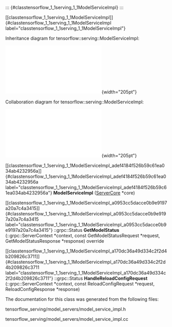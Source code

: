 ::: {#classtensorflow_1_1serving_1_1ModelServiceImpl}
:::

[\[classtensorflow\_1\_1serving\_1\_1ModelServiceImpl\]]{#classtensorflow_1_1serving_1_1ModelServiceImpl
label="classtensorflow_1_1serving_1_1ModelServiceImpl"}

Inheritance diagram for tensorflow::serving::ModelServiceImpl:

![image](classtensorflow_1_1serving_1_1ModelServiceImpl__inherit__graph.pdf){width="205pt"}

Collaboration diagram for tensorflow::serving::ModelServiceImpl:

![image](classtensorflow_1_1serving_1_1ModelServiceImpl__coll__graph.pdf){width="205pt"}

[\[classtensorflow\_1\_1serving\_1\_1ModelServiceImpl\_adef4184f526b59c61ea034ab4232956a\]]{#classtensorflow_1_1serving_1_1ModelServiceImpl_adef4184f526b59c61ea034ab4232956a
label="classtensorflow_1_1serving_1_1ModelServiceImpl_adef4184f526b59c61ea034ab4232956a"}
**ModelServiceImpl**
([ServerCore](#classtensorflow_1_1serving_1_1ServerCore) $\ast$core)

[\[classtensorflow\_1\_1serving\_1\_1ModelServiceImpl\_a0953cc5dacce0b9e9197a20a7c4a3415\]]{#classtensorflow_1_1serving_1_1ModelServiceImpl_a0953cc5dacce0b9e9197a20a7c4a3415
label="classtensorflow_1_1serving_1_1ModelServiceImpl_a0953cc5dacce0b9e9197a20a7c4a3415"}
::grpc::Status **GetModelStatus** (::grpc::ServerContext $\ast$context,
const GetModelStatusRequest $\ast$request, GetModelStatusResponse
$\ast$response) override

[\[classtensorflow\_1\_1serving\_1\_1ModelServiceImpl\_a170dc36a49d334c2f2d4b209826c3711\]]{#classtensorflow_1_1serving_1_1ModelServiceImpl_a170dc36a49d334c2f2d4b209826c3711
label="classtensorflow_1_1serving_1_1ModelServiceImpl_a170dc36a49d334c2f2d4b209826c3711"}
::grpc::Status **HandleReloadConfigRequest** (::grpc::ServerContext
$\ast$context, const ReloadConfigRequest $\ast$request,
ReloadConfigResponse $\ast$response)

The documentation for this class was generated from the following files:

tensorflow\_serving/model\_servers/model\_service\_impl.h

tensorflow\_serving/model\_servers/model\_service\_impl.cc
